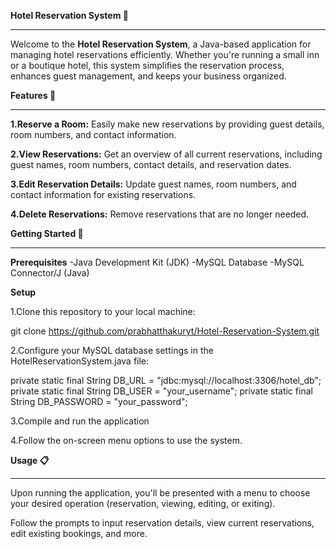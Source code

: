 **Hotel Reservation System 🏨**
___________________________________________________________________________________________________________________________________________________________________________________________
Welcome to the **Hotel Reservation System**, a Java-based application for managing hotel reservations efficiently. Whether you're running a small inn or a boutique hotel, this system simplifies the reservation process, enhances guest management, and keeps your business organized.

**Features 🌟**
___________________________________________________________________________________________________________________________________________________________________________________________

**1.Reserve a Room:** Easily make new reservations by providing guest details, room numbers, and contact information.

**2.View Reservations:** Get an overview of all current reservations, including guest names, room numbers, contact details, and reservation dates.

**3.Edit Reservation Details:** Update guest names, room numbers, and contact information for existing reservations.

**4.Delete Reservations:** Remove reservations that are no longer needed.

**Getting Started 🚀**
___________________________________________________________________________________________________________________________________________________________________________________________
**Prerequisites**
-Java Development Kit (JDK)
-MySQL Database
-MySQL Connector/J (Java)

**Setup**

1.Clone this repository to your local machine:

git clone https://github.com/prabhatthakuryt/Hotel-Reservation-System.git

2.Configure your MySQL database settings in the 
HotelReservationSystem.java file:

private static final String DB_URL = "jdbc:mysql://localhost:3306/hotel_db";
private static final String DB_USER = "your_username";
private static final String DB_PASSWORD = "your_password";

3.Compile and run the application

4.Follow the on-screen menu options to use the system.

**Usage 📋**

___________________________________________________________________________________________________________________________________________________________________________________________
Upon running the application, you'll be presented with a menu to choose your desired operation (reservation, viewing, editing, or exiting).

Follow the prompts to input reservation details, view current reservations, edit existing bookings, and more.
